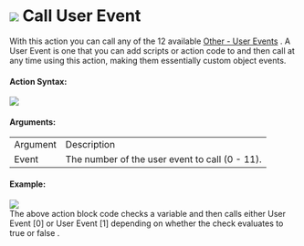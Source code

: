 #  ![](https://gms.magecorn.com/Manual/assets/Images/Scripting_Reference/Drag_And_Drop/Reference/Instance/i_Instance_Call_User_Event.png) Call User Event

With this action you can call any of the 12 available [Other - User
Events](../../../The_Asset_Editors/Object_Properties/Object_Events)
. A User Event is one that you can add scripts or action code to and
then call at any time using this action, making them essentially custom
object events.

#### Action Syntax:

  
![](https://gms.magecorn.com/Manual/assets/Images/Scripting_Reference/Drag_And_Drop/Reference/Instance/a_Instance_Call_Event.png)  

#### Arguments:

|          |                                                |
|----------|------------------------------------------------|
| Argument | Description                                    |
| Event    | The number of the user event to call (0 - 11). |

#### Example:

  
![](https://gms.magecorn.com/Manual/assets/Images/Scripting_Reference/Drag_And_Drop/Reference/Instance/e_Instance_Call_Event.png)  
The above action block code checks a variable and then calls either User
Event \[0\] or User Event \[1\] depending on whether the check evaluates
to true or false .
